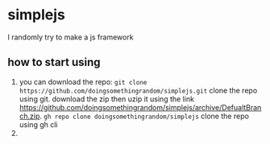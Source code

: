 # simplejs
I randomly try to make a js framework
## how to start using
1. you can download the repo: `git clone https://github.com/doingsomethingrandom/simplejs.git` clone the repo using git. download the zip then uzip it using the link https://github.com/doingsomethingrandom/simplejs/archive/DefualtBranch.zip. `gh repo clone doingsomethingrandom/simplejs` clone the repo using gh cli
2. 
